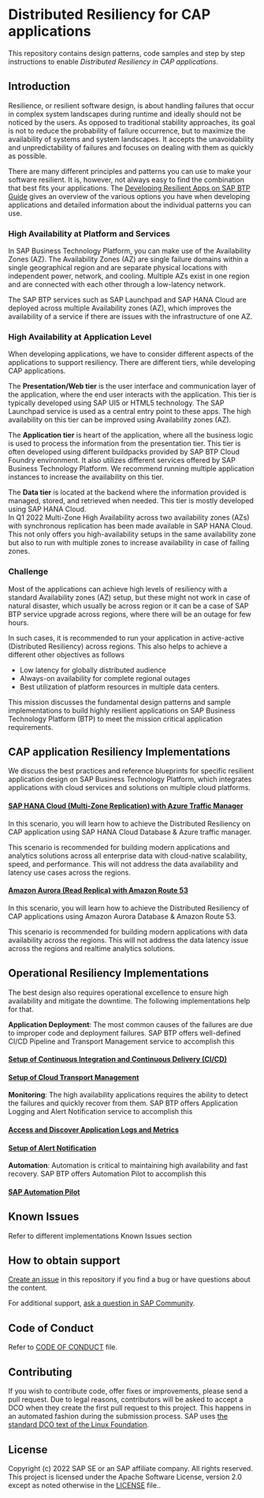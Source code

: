 
# Distributed Resiliency for CAP applications
This repository contains design patterns, code samples and step by step instructions to enable *Distributed Resiliency in CAP applications*. 
## Introduction
Resilience, or resilient software design, is about handling failures that occur in complex system landscapes during runtime and ideally should not be noticed by the users. As opposed to traditional stability approaches, its goal is not to reduce the probability of failure occurrence, but to maximize the availability of systems and system landscapes. It accepts the unavoidability and unpredictability of failures and focuses on dealing with them as quickly as possible.

There are many different principles and patterns you can use to make your software resilient. It is, however, not always easy to find the combination that best fits your applications. The [Developing Resilient Apps on SAP BTP Guide](https://help.sap.com/viewer/eadaa45871804b4a974be865f627e791/Cloud/en-US/d1fe5fd8ecfb46c193221ebb991af3d7.html) gives an overview of the various options you have when developing applications and detailed information about the individual patterns you can use.

### High Availability at Platform and Services

In SAP Business Technology Platform, you can make use of the Availability Zones (AZ). The Availability Zones (AZ) are single failure domains within a single geographical region and are separate physical locations with independent power, network, and cooling. Multiple AZs exist in one region and are connected with each other through a low-latency network.

The SAP BTP services such as SAP Launchpad and SAP HANA Cloud are deployed across multiple Availability zones (AZ), which improves the availability of a service if there are issues with the infrastructure of one AZ. 

### High Availability at Application Level

When developing applications, we have to consider different aspects of the applications to support resiliency. There are different tiers, while developing CAP applications.

The **Presentation/Web tier** is the user interface and communication layer of the application, where the end user interacts with the application. This tier is typically developed using SAP UI5 or HTML5 technology. The SAP Launchpad service is used as a central entry point to these apps.  The high availability on this tier can be improved using Availability zones (AZ).

The **Application tier** is heart of the application, where all the business logic is used to process the information from the presentation tier. This tier is often developed using different buildpacks provided by SAP BTP Cloud Foundry environment.  It also utilizes different services offered by SAP Business Technology Platform. We recommend running multiple application instances to increase the availability on this tier.

The **Data tier** is located at the backend where the information provided is managed, stored, and retrieved when needed.  This tier is mostly developed using SAP HANA Cloud.  
In Q1 2022 Multi-Zone High Availability across two availability zones (AZs) with synchronous replication has been made available in SAP HANA Cloud. This not only offers you high-availability setups in the same availability zone but also to run with multiple zones to increase availability in case of failing zones.

### Challenge
Most of the applications can achieve high levels of resiliency with a standard Availability zones (AZ) setup, but these might not work in case of natural disaster, which usually be across region or it can be a case of SAP BTP service upgrade across regions, where there will be an outage for few hours. 

In such cases, it is recommended to run your application in active-active (Distributed Resiliency) across regions. This also helps to achieve a different other objectives as follows
-   Low latency for globally distributed audience
-   Always-on availability for complete regional outages
-   Best utilization of platform resources in multiple data centers.

This mission discusses the fundamental design patterns and sample implementations to build highly resilient applications on SAP Business Technology Platform (BTP) to meet the mission critical application requirements.

## CAP application Resiliency Implementations
We discuss the best practices and reference blueprints for specific resilient application design on SAP Business Technology Platform, which integrates applications with cloud services and solutions on multiple cloud platforms. 

#### [SAP HANA Cloud (Multi-Zone Replication) with Azure Traffic Manager](./Application%20Resiliency/SAP%20HANA%20Cloud/README.md)

In this scenario, you will learn how to achieve the Distributed Resiliency on CAP application using SAP HANA Cloud Database & Azure traffic manager.

This scenario is recommended for building modern applications and analytics solutions across all enterprise data with cloud-native scalability, speed, and performance. This will not address the data availability and latency use cases across the regions.

#### [Amazon Aurora (Read Replica) with Amazon Route 53](./Application%20Resiliency/Amazon%20Aurora/README.md)

In this scenario, you will learn how to achieve the Distributed Resiliency of CAP applications using Amazon Aurora Database & Amazon Route 53.

This scenario is recommended for building modern applications with data availability across the regions. This will not address the data latency issue across the regions and realtime analytics solutions.

## Operational Resiliency Implementations
The best design also requires operational excellence to ensure high availability and mitigate the downtime. The following implementations help for that.


**Application Deployment**: The most common causes of the failures are due to improper code and deployment failures. SAP BTP offers well-defined CI/CD Pipeline and Transport Management service to accomplish this

#### [Setup of Continuous Integration and Continuous Delivery (CI/CD)](./Operational%20Resiliency/CICD/README.md)

#### [Setup of Cloud Transport Management](./Operational%20Resiliency/TMS/README.md)

**Monitoring**: The high availability applications requires the ability to detect the failures and quickly recover from them. SAP BTP offers Application Logging and Alert Notification service to accomplish this

#### [Access and Discover Application Logs and Metrics](./Operational%20Resiliency/Logging/README.md)

#### [Setup of Alert Notification](./Operational%20Resiliency/Logging/README.md)

**Automation**: Automation is critical to maintaining high availability and fast recovery. SAP BTP offers Automation Pilot to accomplish this

#### [SAP Automation Pilot](https://help.sap.com/docs/AUTOMATION_PILOT)

## Known Issues
Refer to different implementations Known Issues section

## How to obtain support
[Create an issue](https://github.com/SAP-samples/cap-distributed-resiliency/issues) in this repository if you find a bug or have questions about the content.
 
For additional support, [ask a question in SAP Community](https://answers.sap.com/questions/ask.html).
## Code of Conduct
Refer to [CODE OF CONDUCT](CODE_OF_CONDUCT.md) file.

## Contributing
If you wish to contribute code, offer fixes or improvements, please send a pull request. Due to legal reasons, contributors will be asked to accept a DCO when they create the first pull request to this project. This happens in an automated fashion during the submission process. SAP uses [the standard DCO text of the Linux Foundation](https://developercertificate.org/).

## License
Copyright (c) 2022 SAP SE or an SAP affiliate company. All rights reserved. This project is licensed under the Apache Software License, version 2.0 except as noted otherwise in the [LICENSE](LICENSE) file..

